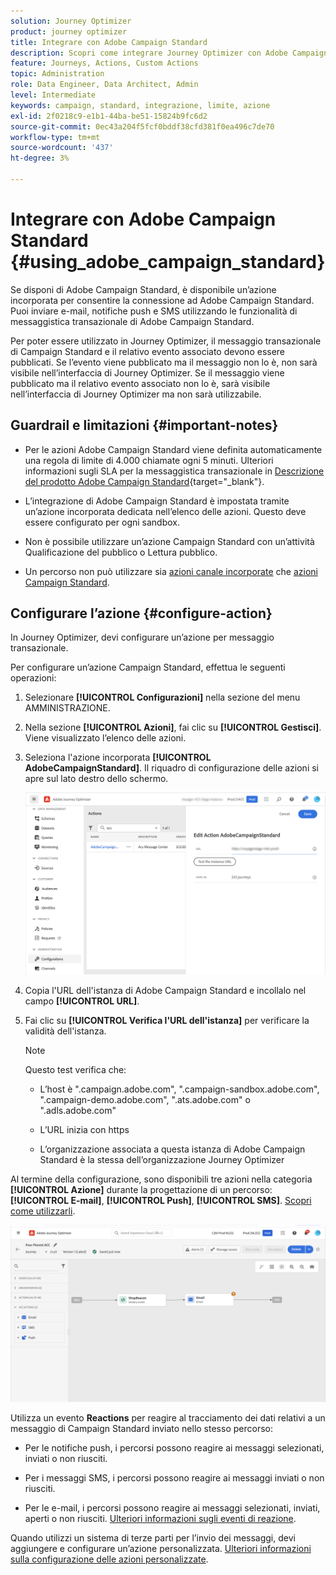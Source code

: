 ```yaml
---
solution: Journey Optimizer
product: journey optimizer
title: Integrare con Adobe Campaign Standard
description: Scopri come integrare Journey Optimizer con Adobe Campaign Standard
feature: Journeys, Actions, Custom Actions
topic: Administration
role: Data Engineer, Data Architect, Admin
level: Intermediate
keywords: campaign, standard, integrazione, limite, azione
exl-id: 2f0218c9-e1b1-44ba-be51-15824b9fc6d2
source-git-commit: 0ec43a204f5fcf0bddf38cfd381f0ea496c7de70
workflow-type: tm+mt
source-wordcount: '437'
ht-degree: 3%

---
```


# Integrare con Adobe Campaign Standard {#using_adobe_campaign_standard}

Se disponi di Adobe Campaign Standard, è disponibile un’azione incorporata per consentire la connessione ad Adobe Campaign Standard. Puoi inviare e-mail, notifiche push e SMS utilizzando le funzionalità di messaggistica transazionale di Adobe Campaign Standard.

Per poter essere utilizzato in Journey Optimizer, il messaggio transazionale di Campaign Standard e il relativo evento associato devono essere pubblicati. Se l’evento viene pubblicato ma il messaggio non lo è, non sarà visibile nell’interfaccia di Journey Optimizer. Se il messaggio viene pubblicato ma il relativo evento associato non lo è, sarà visibile nell’interfaccia di Journey Optimizer ma non sarà utilizzabile.

## Guardrail e limitazioni {#important-notes}

* Per le azioni Adobe Campaign Standard viene definita automaticamente una regola di limite di 4.000 chiamate ogni 5 minuti. Ulteriori informazioni sugli SLA per la messaggistica transazionale in [Descrizione del prodotto Adobe Campaign Standard](https://helpx.adobe.com/it/legal/product-descriptions/campaign-standard.html){target="_blank"}.

* L’integrazione di Adobe Campaign Standard è impostata tramite un’azione incorporata dedicata nell’elenco delle azioni. Questo deve essere configurato per ogni sandbox.

* Non è possibile utilizzare un’azione Campaign Standard con un’attività Qualificazione del pubblico o Lettura pubblico.

* Un percorso non può utilizzare sia [azioni canale incorporate](../building-journeys/journeys-message.md) che [azioni Campaign Standard](../building-journeys/using-adobe-campaign-standard.md).

## Configurare l’azione {#configure-action}

In Journey Optimizer, devi configurare un’azione per messaggio transazionale.

Per configurare un’azione Campaign Standard, effettua le seguenti operazioni:

1. Selezionare **[!UICONTROL Configurazioni]** nella sezione del menu AMMINISTRAZIONE.

1. Nella sezione **[!UICONTROL Azioni]**, fai clic su **[!UICONTROL Gestisci]**. Viene visualizzato l’elenco delle azioni.

1. Seleziona l&#39;azione incorporata **[!UICONTROL AdobeCampaignStandard]**. Il riquadro di configurazione delle azioni si apre sul lato destro dello schermo.

   ![](assets/actioncampaign.png)

1. Copia l&#39;URL dell&#39;istanza di Adobe Campaign Standard e incollalo nel campo **[!UICONTROL URL]**.

1. Fai clic su **[!UICONTROL Verifica l&#39;URL dell&#39;istanza]** per verificare la validità dell&#39;istanza.

   >[!NOTE]
   >
   >Questo test verifica che:
   >
   >* L’host è &quot;.campaign.adobe.com&quot;, &quot;.campaign-sandbox.adobe.com&quot;, &quot;.campaign-demo.adobe.com&quot;, &quot;.ats.adobe.com&quot; o &quot;.adls.adobe.com&quot;
   >
   >* L’URL inizia con https
   >
   >* L’organizzazione associata a questa istanza di Adobe Campaign Standard è la stessa dell’organizzazione Journey Optimizer

Al termine della configurazione, sono disponibili tre azioni nella categoria **[!UICONTROL Azione]** durante la progettazione di un percorso: **[!UICONTROL E-mail]**, **[!UICONTROL Push]**, **[!UICONTROL SMS]**. [Scopri come utilizzarli](../building-journeys/using-adobe-campaign-standard.md).

![](assets/journey58.png)

Utilizza un evento **Reactions** per reagire al tracciamento dei dati relativi a un messaggio di Campaign Standard inviato nello stesso percorso:

* Per le notifiche push, i percorsi possono reagire ai messaggi selezionati, inviati o non riusciti.

* Per i messaggi SMS, i percorsi possono reagire ai messaggi inviati o non riusciti.

* Per le e-mail, i percorsi possono reagire ai messaggi selezionati, inviati, aperti o non riusciti. [Ulteriori informazioni sugli eventi di reazione](../building-journeys/reaction-events.md).

Quando utilizzi un sistema di terze parti per l’invio dei messaggi, devi aggiungere e configurare un’azione personalizzata. [Ulteriori informazioni sulla configurazione delle azioni personalizzate](../action/about-custom-action-configuration.md).